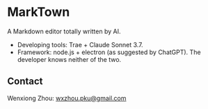 # MarkTown
A Markdown editor totally written by AI.

- Developing tools: Trae + Claude Sonnet 3.7.
- Framework: node.js + electron (as suggested by ChatGPT). The developer knows neither of the two.

## Contact
Wenxiong Zhou: wxzhou.pku@gmail.com